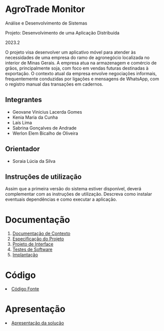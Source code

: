 # AgroTrade Monitor

Análise e Desenvolvimento de Sistemas

Projeto: Desenvolvimento de uma Aplicação Distribuída

2023.2

O projeto visa desenvolver um aplicativo móvel para atender às necessidades de uma empresa do ramo de agronegócio localizada no interior de Minas Gerais. A empresa atua na armazenagem e comércio de grãos, principalmente soja, com foco em vendas futuras destinadas à exportação. O contexto atual da empresa envolve negociações informais, frequentemente conduzidas por ligações e mensagens de WhatsApp, com o registro manual das transações em cadernos.

## Integrantes

* Geovane Vinicius Lacerda Gomes
* Kenia Maria da Cunha
* Laís Lima
* Sabrina Gonçalves de Andrade
* Werlon Elem Bicalho de Oliveira

## Orientador

* Soraia Lúcia da Silva

## Instruções de utilização

Assim que a primeira versão do sistema estiver disponível, deverá complementar com as instruções de utilização. Descreva como instalar eventuais dependências e como executar a aplicação.

# Documentação

<ol>
<li><a href="docs/01-Documentação de Contexto.md"> Documentação de Contexto</a></li>
<li><a href="docs/02-Especificação do Projeto.md"> Especificação do Projeto</a></li>
<li><a href="docs/03-Projeto de Interface.md"> Projeto de Interface</a></li>
<li><a href="docs/04-Testes de Software.md"> Testes de Software</a></li>
<li><a href="docs/05-Implantação.md"> Implantação</a></li>
</ol>

# Código

<li><a href="src/README.md"> Código Fonte</a></li>

# Apresentação

<li><a href="presentation/README.md"> Apresentação da solução</a></li>
